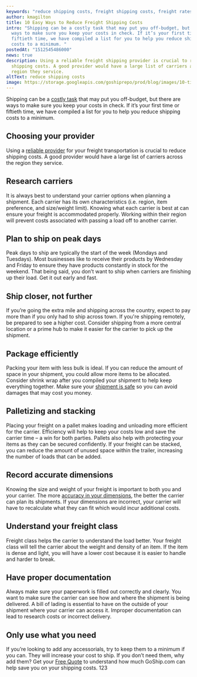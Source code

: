 ```yaml
---
keywords: "reduce shipping costs, freight shipping costs, freight rates "
author: kmagilton
title: 10 Easy Ways to Reduce Freight Shipping Costs
intro: "Shipping can be a costly task that may put you off-budget, but there are
  ways to make sure you keep your costs in check. If it’s your first time or
  fiftieth time, we have compiled a list for you to help you reduce shipping
  costs to a minimum. "
postedAt: "1512545486000"
news: true
description: Using a reliable freight shipping provider is crucial to reduce
  shipping costs. A good provider would have a large list of carriers across the
  region they service.
altText: reduce shipping costs
image: https://storage.googleapis.com/goshiprepo/prod/blog/images/10-tips-reduce-costs-shippers.jpg
---
```

Shipping can be a [costly task](https://www.goship.com/blog/how-to-avoid-unwanted-shipping-costs/) that may put you off-budget, but there are ways to make sure you keep your costs in check. If it’s your first time or fiftieth time, we have compiled a list for you to help you reduce shipping costs to a minimum.

## **Choosing your provider**

Using a [reliable provider](https://www.goship.com/blog/questions-to-ask-your-ltl-shipping-provider/) for your freight transportation is crucial to reduce shipping costs. A good provider would have a large list of carriers across the region they service.

## **Research carriers**

It is always best to understand your carrier options when planning a shipment. Each carrier has its own characteristics (i.e. region, item preference, and size/weight limit). Knowing what each carrier is best at can ensure your freight is accommodated properly. Working within their region will prevent costs associated with passing a load off to another carrier.

## **Plan to ship on peak days**

Peak days to ship are typically the start of the week (Mondays and Tuesdays). Most businesses like to receive their products by Wednesday and Friday to ensure they have products constantly in stock for the weekend. That being said, you don’t want to ship when carriers are finishing up their load. Get it out early and fast.

## **Ship closer, not further**

If you’re going the extra mile and shipping across the country, expect to pay more than if you only had to ship across town. If you're shipping remotely, be prepared to see a higher cost. Consider shipping from a more central location or a prime hub to make it easier for the carrier to pick up the shipment.

## **Package efficiently**

Packing your item with less bulk is ideal. If you can reduce the amount of space in your shipment, you could allow more items to be allocated. Consider shrink wrap after you compiled your shipment to help keep everything together. Make sure your [shipment is safe](https://www.goship.com/blog/how-to-safely-prepare-your-ltl-freight-shipment/) so you can avoid damages that may cost you money.

## **Palletizing and stacking**

Placing your freight on a pallet makes loading and unloading more efficient for the carrier. Efficiency will help to keep your costs low and save the carrier time – a win for both parties. Pallets also help with protecting your items as they can be secured confidently. If your freight can be stacked, you can reduce the amount of unused space within the trailer, increasing the number of loads that can be added.

## **Record accurate dimensions**

Knowing the size and weight of your freight is important to both you and your carrier. The more [accuracy in your dimensions](https://www.goship.com/blog/factors-determine-ltl-shipping-rates/), the better the carrier can plan its shipments. If your dimensions are incorrect, your carrier will have to recalculate what they can fit which would incur additional costs.

## **Understand your freight class**

Freight class helps the carrier to understand the load better. Your freight class will tell the carrier about the weight and density of an item. If the item is dense and light, you will have a lower cost because it is easier to handle and harder to break.

## **Have proper documentation**

Always make sure your paperwork is filled out correctly and clearly. You want to make sure the carrier can see how and where the shipment is being delivered. A bill of lading is essential to have on the outside of your shipment where your carrier can access it. Improper documentation can lead to research costs or incorrect delivery.

## **Only use what you need**

If you’re looking to add any accessorials, try to keep them to a minimum if you can. They will increase your cost to ship. If you don’t need them, why add them? Get your [Free Quote](https://app.goship.com/#/wizard) to understand how much GoShip.com can help save you on your shipping costs. 123